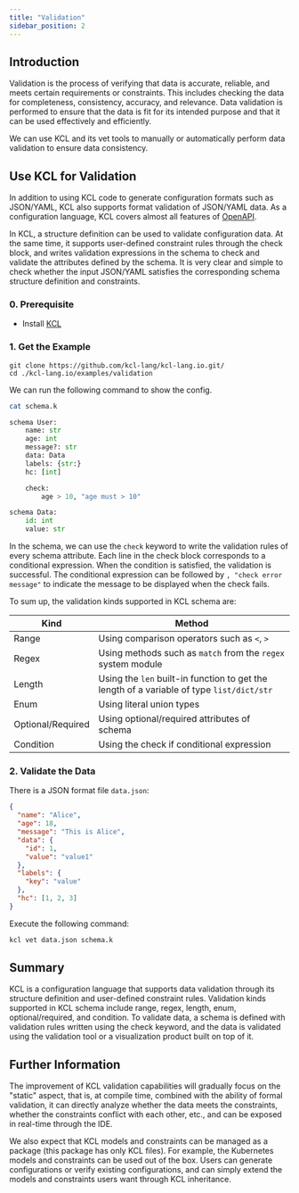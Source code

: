 ```yaml
---
title: "Validation"
sidebar_position: 2
---
```


## Introduction

Validation is the process of verifying that data is accurate, reliable, and meets certain requirements or constraints. This includes checking the data for completeness, consistency, accuracy, and relevance. Data validation is performed to ensure that the data is fit for its intended purpose and that it can be used effectively and efficiently.

We can use KCL and its vet tools to manually or automatically perform data validation to ensure data consistency.

## Use KCL for Validation

In addition to using KCL code to generate configuration formats such as JSON/YAML, KCL also supports format validation of JSON/YAML data. As a configuration language, KCL covers almost all features of [OpenAPI](https://www.openapis.org/).

In KCL, a structure definition can be used to validate configuration data. At the same time, it supports user-defined constraint rules through the check block, and writes validation expressions in the schema to check and validate the attributes defined by the schema. It is very clear and simple to check whether the input JSON/YAML satisfies the corresponding schema structure definition and constraints.

### 0. Prerequisite

- Install [KCL](https://kcl-lang.io/docs/user_docs/getting-started/install)

### 1. Get the Example

```shell
git clone https://github.com/kcl-lang/kcl-lang.io.git/
cd ./kcl-lang.io/examples/validation
```

We can run the following command to show the config.

```bash
cat schema.k
```

```python
schema User:
    name: str
    age: int
    message?: str
    data: Data
    labels: {str:}
    hc: [int]

    check:
        age > 10, "age must > 10"

schema Data:
    id: int
    value: str
```

In the schema, we can use the `check` keyword to write the validation rules of every schema attribute. Each line in the check block corresponds to a conditional expression. When the condition is satisfied, the validation is successful. The conditional expression can be followed by `, "check error message"` to indicate the message to be displayed when the check fails.

To sum up, the validation kinds supported in KCL schema are:

| Kind              | Method                                                                                    |
| ----------------- | ----------------------------------------------------------------------------------------- |
| Range             | Using comparison operators such as `<`, `>`                                               |
| Regex             | Using methods such as `match` from the `regex` system module                              |
| Length            | Using the `len` built-in function to get the length of a variable of type `list/dict/str` |
| Enum              | Using literal union types                                                                 |
| Optional/Required | Using optional/required attributes of schema                                              |
| Condition         | Using the check if conditional expression                                                 |

### 2. Validate the Data

There is a JSON format file `data.json`:

```json
{
  "name": "Alice",
  "age": 18,
  "message": "This is Alice",
  "data": {
    "id": 1,
    "value": "value1"
  },
  "labels": {
    "key": "value"
  },
  "hc": [1, 2, 3]
}
```

Execute the following command:

```bash
kcl vet data.json schema.k
```

## Summary

KCL is a configuration language that supports data validation through its structure definition and user-defined constraint rules. Validation kinds supported in KCL schema include range, regex, length, enum, optional/required, and condition. To validate data, a schema is defined with validation rules written using the check keyword, and the data is validated using the validation tool or a visualization product built on top of it.

## Further Information

The improvement of KCL validation capabilities will gradually focus on the "static" aspect, that is, at compile time, combined with the ability of formal validation, it can directly analyze whether the data meets the constraints, whether the constraints conflict with each other, etc., and can be exposed in real-time through the IDE.

We also expect that KCL models and constraints can be managed as a package (this package has only KCL files). For example, the Kubernetes models and constraints can be used out of the box. Users can generate configurations or verify existing configurations, and can simply extend the models and constraints users want through KCL inheritance.
